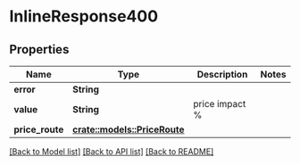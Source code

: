 # InlineResponse400

## Properties

Name | Type | Description | Notes
------------ | ------------- | ------------- | -------------
**error** | **String** |  | 
**value** | **String** | price impact % | 
**price_route** | [**crate::models::PriceRoute**](PriceRoute.md) |  | 

[[Back to Model list]](../README.md#documentation-for-models) [[Back to API list]](../README.md#documentation-for-api-endpoints) [[Back to README]](../README.md)


